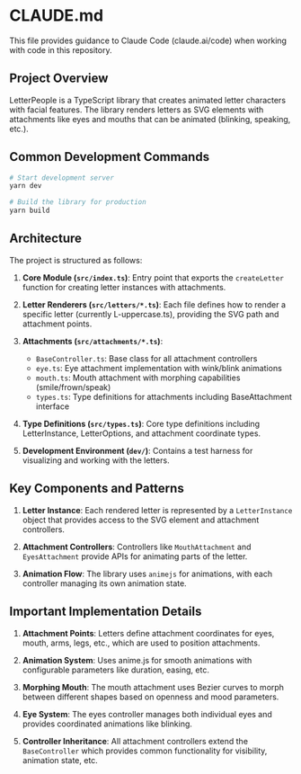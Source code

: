 # CLAUDE.md

This file provides guidance to Claude Code (claude.ai/code) when working with code in this repository.

## Project Overview

LetterPeople is a TypeScript library that creates animated letter characters with facial features. The library renders letters as SVG elements with attachments like eyes and mouths that can be animated (blinking, speaking, etc.).

## Common Development Commands

```bash
# Start development server
yarn dev

# Build the library for production
yarn build
```

## Architecture

The project is structured as follows:

1. **Core Module (`src/index.ts`)**: Entry point that exports the `createLetter` function for creating letter instances with attachments.

2. **Letter Renderers (`src/letters/*.ts`)**: Each file defines how to render a specific letter (currently L-uppercase.ts), providing the SVG path and attachment points.

3. **Attachments (`src/attachments/*.ts`)**: 
   - `BaseController.ts`: Base class for all attachment controllers
   - `eye.ts`: Eye attachment implementation with wink/blink animations
   - `mouth.ts`: Mouth attachment with morphing capabilities (smile/frown/speak)
   - `types.ts`: Type definitions for attachments including BaseAttachment interface

4. **Type Definitions (`src/types.ts`)**: Core type definitions including LetterInstance, LetterOptions, and attachment coordinate types.

5. **Development Environment (`dev/`)**: Contains a test harness for visualizing and working with the letters.

## Key Components and Patterns

1. **Letter Instance**: Each rendered letter is represented by a `LetterInstance` object that provides access to the SVG element and attachment controllers.

2. **Attachment Controllers**: Controllers like `MouthAttachment` and `EyesAttachment` provide APIs for animating parts of the letter.

3. **Animation Flow**: The library uses `animejs` for animations, with each controller managing its own animation state.

## Important Implementation Details

1. **Attachment Points**: Letters define attachment coordinates for eyes, mouth, arms, legs, etc., which are used to position attachments.

2. **Animation System**: Uses anime.js for smooth animations with configurable parameters like duration, easing, etc.

3. **Morphing Mouth**: The mouth attachment uses Bezier curves to morph between different shapes based on openness and mood parameters.

4. **Eye System**: The eyes controller manages both individual eyes and provides coordinated animations like blinking.

5. **Controller Inheritance**: All attachment controllers extend the `BaseController` which provides common functionality for visibility, animation state, etc.